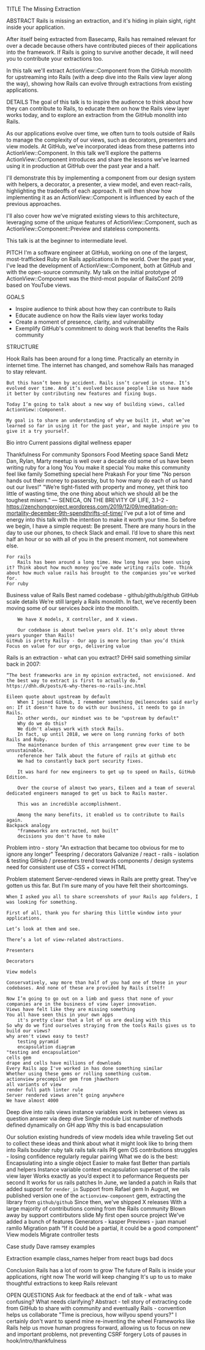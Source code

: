 TITLE
The Missing Extraction

ABSTRACT
Rails is missing an extraction, and it's hiding in plain sight, right inside your application. 

After itself being extracted from Basecamp, Rails has remained relevant for over a decade because others have contributed pieces of their applications into the framework. If Rails is going to survive another decade, it will need you to contribute your extractions too. 

In this talk we'll extract ActionView::Component from the GitHub monolith for upstreaming into Rails (with a deep dive into the Rails view layer along the way), showing how Rails can evolve through extractions from existing applications.

DETAILS
The goal of this talk is to inspire the audience to think about how they can contribute to Rails, to educate them on how the Rails view layer works today, and to explore an extraction from the GitHub monolith into Rails.

As our applications evolve over time, we often turn to tools outside of Rails to manage the complexity of our views, such as decorators, presenters and view models. At GitHub, we’ve incorporated ideas from these patterns into ActionView::Component. In this talk we’ll explore the patterns ActionView::Component introduces and share the lessons we’ve learned using it in production at GitHub over the past year and a half.

I'll demonstrate this by implementing a component from our design system with helpers, a decorator, a presenter, a view model, and even react-rails, highlighting the tradeoffs of each approach. It will then show how implementing it as an ActionView::Component is influenced by each of the previous approaches.

I'll also cover how we’ve migrated existing views to this architecture, leveraging some of the unique features of ActionView::Component, such as ActionView::Component::Preview and stateless components.

This talk is at the beginner to intermediate level. 

PITCH
I'm a software engineer at GitHub, working on one of the largest, most-trafficked Ruby on Rails applications in the world. Over the past year, I've lead the development of ActionView::Component, both at GitHub and with the open-source community. My talk on the initial prototype of ActionView::Component was the third-most popular of RailsConf 2019 based on YouTube views.

GOALS
- Inspire audience to think about how they can contribute to Rails
- Educate audience on how the Rails view layer works today
- Create a moment of presence, clarity, and vulnerability
- Exemplify GitHub's commitment to doing work that benefits the Rails community

STRUCTURE

Hook
    Rails has been around for a long time. Practically an eternity in internet time. The internet has changed, and somehow Rails has managed to stay relevant. 

    But this hasn’t been by accident. Rails isn’t carved in stone. It’s evolved over time. And it’s evolved because people like us have made it better by contributing new features and fixing bugs.

    Today I’m going to talk about a new way of building views, called ActionView::Component. 

    My goal is to share an understanding of why we built it, what we’ve learned so far in using it for the past year, and maybe inspire you to give it a try yourself.

Bio intro
    Current passions
        digital wellness
        epaper

Thankfulness
    For community
        Sponsors 
            Food
            Meeting space
            Sandi Metz
        Dan, Rylan, Marty
            meetup is well over a decade old
            some of us have been writing ruby for a long
        You
            You make it special
            You make this community feel like family
        Something special here
        Prakash
    For your time
        "No person hands out their money to passersby, but to how many do each of us hand out our lives!"
        "We’re tight-fisted with property and money, yet think too little of wasting time, the one thing about which we should all be the toughest misers."
        — SENECA, ON THE BREVITY OF LIFE, 3.1–2
        - https://zenchongproject.wordpress.com/2019/12/09/meditation-on-mortality-december-9th-spendthrifts-of-time/
        I’ve put a lot of time and energy into this talk with the intention to make it worth your time.
        So before we begin, I have a simple request: 
        Be present. There are many hours in the day to use our phones, to check Slack and email. I’d love to share this next half an hour or so with all of you in the present moment, not somewhere else.

    For rails
        Rails has been around a long time. How long have you been using it? Think about how much money you’ve made writing rails code. Think about how much value rails has brought to the companies you’ve worked for.  
    For ruby

Business value of Rails
    Best named codebase - github/github/github
    GitHub scale details
        We’re still largely a Rails monolith. In fact, we’ve recently been moving some of our services *back* into the monolith.

        We have X models, X controller, and X views.

        Our codebase is about twelve years old. It’s only about three years younger than Rails!
    GitHub is pretty Railsy - Our app is more boring than you’d think
    Focus on value for our orgs, delivering value

Rails is an extraction - what can you extract?
    DHH said something similar back in 2007: 

    “The best frameworks are in my opinion extracted, not envisioned. And the best way to extract is first to actually do.”
    https://dhh.dk/posts/6-why-theres-no-rails-inc.html

    Eileen quote about upstream by default
        When I joined GitHub, I remember something @eileencodes said early on: If it doesn't have to do with our business, it needs to go in Rails.
        In other words, our mindset was to be "upstream by default"
        Why do we do this?
        We didn't always work with stock Rails.
        In fact, up until 2018, we were on long running forks of both Rails and Ruby.
        The maintenance burden of this arrangement grew over time to be unsustainable.
        reference her Talk about the future of rails at github etc
        We had to constantly back port security fixes.

        It was hard for new engineers to get up to speed on Rails, GitHub Edition.

        Over the course of almost two years, Eileen and a team of several dedicated engineers managed to get us back to Rails master.

        This was an incredible accomplishment.

        Among the many benefits, it enabled us to contribute to Rails again.
    Backpack analogy
        "frameworks are extracted, not built"
        decisions you don't have to make

Problem intro - story
    "An extraction that became too obvious for me to ignore any longer"
    Teespring / decorators
    Galvanize / react - rails - isolation & testing
    GitHub / presenters 
    trend towards components / design systems
        need for consistent use of CSS + correct HTML

Problem statement
    Server-rendered views in Rails are pretty great. They’ve gotten us this far. But I’m sure many of you have felt their shortcomings.

    When I asked you all to share screenshots of your Rails app folders, I was looking for something.

    First of all, thank you for sharing this little window into your applications.

    Let’s look at them and see.

    There’s a lot of view-related abstractions. 

    Presenters

    Decorators

    View models

    Conservatively, way more than half of you had one of these in your codebases. And none of these are provided by Rails itself!

    Now I’m going to go out on a limb and guess that none of your companies are in the business of view layer innovation.
    Views have felt like they are missing something
    You all have seen this in your own apps
        it's pretty clear that a lot of us are dealing with this
    So why do we find ourselves straying from the tools Rails gives us to build our views?
    why aren't views easy to test?
        testing pyramid
        encapsulation diagram
    "testing and encapsulation"
    cells gem
    drape and cells have millions of downloads
    Every Rails app I've worked in has done something similar
    Whether using these gems or rolling something custom.
    actionview precompiler gem from jhawthorn
    all variants of view
    render full path linter rule
    Server rendered views aren’t going anywhere
    We have almost 4000

Deep dive into rails views
    instance variables work in between views as question
    answer via deep dive
    Single module
    List number of methods defined dynamically on GH app
    Why this is bad
    encapsulation

Our solution
    existing hundreds of view models
    idea while traveling
    Set out to collect these ideas and think about what it might look like to bring them into Rails
    boulder ruby talk
    rails talk
    rails PR 
    gem
    OS contributions
    struggles - losing confidence regularly
    regular pairing
    What we do is the best:
    Encapsulating into a single object
    Easier to make fast
    Better than partials and helpers
    Instance variable context encapsulation
    superset of the rails view layer
    Works exactly as you’d expect it to
    peformance
        Requests per second
        It works for us
    rails patches
        In June, we landed a patch in Rails that added support for `render_in`
        Support from Rafael
    gem
        In August, we published version one of the `actionview-component` gem, extracting the library from `github/github`
        Since then, we've shipped X releases
            With a large majority of contributions coming from the Rails community
        Blown away by support
            contirbutors slide
        My first open source project
        We've added a bunch of features
            Generators - kasper
            Previews - juan manuel ramllo
    Migration path
        “If it could be a partial, it could be a good component”
        View models
        Migrate controller tests

Case study
    Dave ramsey examples


Extraction example
    class_names helper from react
    bugs 
    bad docs

Conclusion
    Rails has a lot of room to grow
    The future of Rails is inside your applications, right now
    The world will keep changing
    It's up to us to make thoughtful extractions to keep Rails relevant

OPEN QUESTIONS
Ask for feedback at the end of talk - what was confusing? What needs clarifying?
Abstract - tell story of extracting code from GitHub to share with community and eventually Rails - convention helps us collaborate
"Time is precious, how willyou spend yours?" I certainly don't want to spend mine re-inventing the wheel
Frameworks like Rails help us move human progress forward, allowing us to focus on new and important problems, not preventing CSRF forgery
Lots of pauses in hook/intro/thankfulness